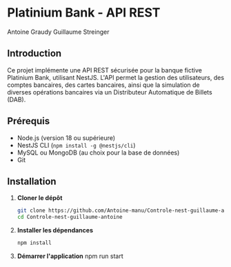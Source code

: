 # Platinium Bank - API REST

Antoine Graudy
Guillaume Streinger

## Introduction
Ce projet implémente une API REST sécurisée pour la banque fictive Platinium Bank, utilisant NestJS. L'API permet la gestion des utilisateurs, des comptes bancaires, des cartes bancaires, ainsi que la simulation de diverses opérations bancaires via un Distributeur Automatique de Billets (DAB).

## Prérequis
- Node.js (version 18 ou supérieure)
- NestJS CLI (`npm install -g @nestjs/cli`)
- MySQL ou MongoDB (au choix pour la base de données)
- Git

## Installation

1. **Cloner le dépôt**
   ```bash
   git clone https://github.com/Antoine-manu/Controle-nest-guillaume-antoine.git
   cd Controle-nest-guillaume-antoine

2. **Installer les dépendances**
    ```bash
    npm install

4. **Démarrer l'application**
    npm run start
